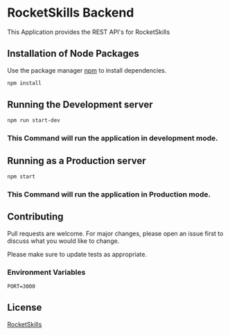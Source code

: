 # RocketSkills Backend

This Application provides the REST API's for RocketSkills
## Installation of Node Packages

Use the package manager [npm](http://www.npmjs.com) to install dependencies.

```bash
npm install
```

## Running the Development server
```bash
npm run start-dev
```
### This Command will run the application in development mode.

## Running as a Production server
``` bash
npm start 
```
### This Command will run the application in Production mode.
## Contributing
Pull requests are welcome. For major changes, please open an issue first to discuss what you would like to change.

Please make sure to update tests as appropriate.
### Environment Variables
```
PORT=3000
```
## License
[RocketSkills](https://rocketskills.in/)